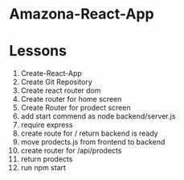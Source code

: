 # Amazona-React-App

# Lessons

1. Create-React-App
2. Create Git Repository
3. Create react router dom
4. Create router for home screen
5. Create Router for prodect screen
6. add start commend as node backend/server.js
7. require express
8. create route for / return backend is ready
9. move prodects.js from frontend to backend
10. create router for /api/prodects
11. return prodects
12. run npm start
